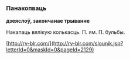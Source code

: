 ### Панакопваць
**дзеяслоў, закончанае трыванне**

Накапаць вялікую колькасць. П. ям. П. бульбы.

<a rel="author">[http://rv-blr.com/](http://rv-blr.com/slounik.jsp?letterId=0&maskId=0&pageId=2129)</a>

